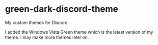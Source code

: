 # green-dark-discord-theme
My custom themes for Discord

I added the Windows Vista Green theme which is the latest version of my theme. I may make more themes later on.
